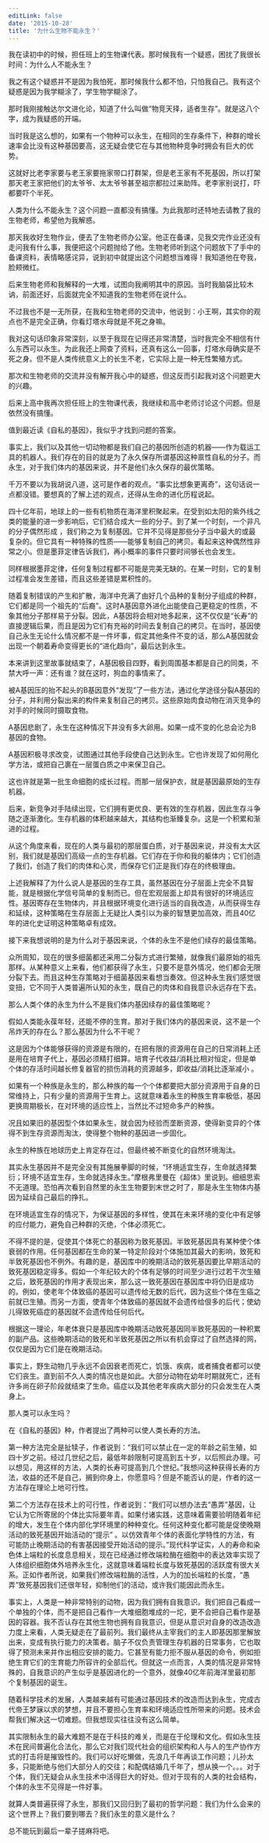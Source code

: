 ```yaml
---
editLink: false
date: '2015-10-28'
title: '为什么生物不能永生？'
---
```


<ActicleMeta/>


我在读初中的时候，担任班上的生物课代表。那时候我有一个疑惑，困扰了我很长时间：为什么人不能永生？

我之有这个疑惑并不是因为我怕死，那时候我什么都不怕，只怕我自己。我有这个疑惑是因为我学糊涂了，学生物学糊涂了。

那时我刚接触达尔文进化论，知道了什么叫做“物竞天择，适者生存”。就是这八个字，成为我疑惑的开端。

当时我是这么想的，如果有一个物种可以永生，在相同的生存条件下，种群的增长速率会比没有这种基因要高，这无疑会使它在与其他物种竞争时拥会有巨大的优势。

这就好比老李家要与老王家要拖家带口打群架，但是老王家有不死基因，所以打架那天老王家把他们的太爷爷、太太爷爷甚至祖宗都拉过来助阵。老李家别说打，吓都要吓个半死。

人类为什么不能永生？这个问题一直都没有搞懂。为此我那时还特地去请教了我的生物老师，希望他为我解惑。

那天我收好生物作业，便去了生物老师办公室。他正在备课，见我交完作业还没有走问我有什么事，我便把这个问题抛给了他。生物老师听到这个问题放下了手中的备课资料，表情略感诧异，说到初中就提出这个问题想当难得！我知道他在夸我，脸颊微红。

后来生物老师和我解释的一大堆，试图向我阐明其中的原因。当时我脑袋比较木讷，前面还好，后面就完全不知道我的生物老师在说什么。

不过我也不是一无所获，在我和生物老师的交流中，他说到：小王啊，其实你的观点也不是完全正确，你看灯塔水母就是不死之身嘛。

我对这句话印象非常深刻，以至于我现在记得还非常清楚，当时我完全不相信有什么东西可以永生。为此我还上网查了资料，还真有这么一回事，灯塔水母确实是不死之身。但不是人类传统意义上的长生不老，它实际上是一种无性繁殖方式。

那次和生物老师的交流并没有解开我心中的疑惑，但这反而引起我对这个问题更大的兴趣。

后来上高中我再次担任班上的生物课代表，我继续和高中老师讨论这个问题。但是依然没有搞懂。

值到最近读《自私的基因》，我似乎才找到问题的答案。

事实上，我们以及其他一切动物都是我们自己的基因所创造的机器——作为载运工具的机器人。我们存在的目的就是为了永久保存所谓基因这种禀性自私的分子。而永生，对于我们体内的基因来说，并不是他们永久保存的最优策略。

千万不要以为我胡说八道，这可是作者的观点。“事实比想象更离奇”，这句话说一点都没错。要想真的了解上述的观点，还得从生命的进化历程说起。

四十亿年前，地球上的一些有机物质在海洋里积聚起来。在受到如太阳的紫外线之类的能量的进一步影响后，它们结合成大一些的分子。到了某一个时刻，一个非凡的分子偶然形成 ，我们称之为复制基因。它并不见得是那些分子当中最大的或最复杂的。但它具有一种特殊的性质——能够复制自己的拷贝。看起来这种偶然性非常之小。但是墨菲定律告诉我们，再小概率的事件只要时间够长也会发生。

同样根据墨菲定律，任何复制过程都不可能是完美无缺的。在某一时刻，它的复制过程准会发生差错，而且这些差错是累积性的。

随着复制错误的产生和扩散，海洋中充满了由好几个品种的复制分子组成的种群，它们都是同一个祖先的“后裔”。这时A基因意外进化出能使自己更稳定的性质，不象其他分子那样易于分裂。因此，A基因将会相对地多起来，这不仅仅是“长寿”的直接逻辑后果，而且是因为它们有充裕的时间去复制自己的拷贝。在当时，基因使自己永生无论什么情况都不是一件坏事，假定其他条件不变的话，那么A基因就会出现一个朝着寿命变得更长的“进化趋向”，最后达到永生。

本来讲到这里故事就结束了，A基因极目四野，看到周围基本都是自己的同类，不禁大呼一声：还有谁？就在这时，狗血的事情来了。

被A基因压的抬不起头的B基因意外“发现”了一些方法，通过化学途径分裂A基因的分子，并利用分裂出来的构件来复制自己的拷贝。这些原始肉食动物在消灭竞争的对手的时候同时摄取食物。

A基因悲剧了，永生在这种情况下并没有多大卵用。如果一成不变的化总会沦为B基因的食物。

A基因积极寻求改变，试图通过其他手段使自己达到永生。它也许发现了如何用化学方法，或把自己裹在一层蛋白质之中来保卫自己。

这也许就是第一批生命细胞的成长过程。而那一层保护衣，就是基因最原始的生存机器。

后来，新竞争对手陆续出现，它们拥有更优良、更有效的生存机器，因此生存斗争随之逐渐激化。生存机器的体积越来越大，其结构也渐臻复杂。这是一个积累和渐进的过程。

从这个角度来看，现在的人类与最初的那层蛋白质，对于基因来说，并没有太大区别，我们就是基因们高级一点的生存机器。它们存在于你和我的躯体内；它们创造了我们，创造了我们的肉体和心灵，而保存它们正是我们存在的终极理由。

上述我解释了为什么说人是基因的生存工具，虽然基因在分子层面上完全不具智能，就是根据化学信号简单的复制而已。但在宏观层面上却具有很好的环境适应性。基因寄存在生物体内，并且根据环境变化进行适当的自我改造，从而获得生存和延续，这种策略在生存层面上无疑比人类引以为豪的智慧更加高效，而且40亿年的进化史证明这种策略卓有成效。

接下来我想说明的是为什么对于基因来说，个体的永生不是他们续存的最佳策略。

众所周知，现在的很多细菌都还采用二分裂方式进行繁殖，就像我们最原始的祖先那样。从某种意义上来看，他们都获得了永生，只要不是意外情况，他们都会无限分裂下去。而且这种生存策略对于细菌基因来看想当奏效。但这种永生我们感觉很变扭，它不同于人类普遍所认知的永生，既自己的肉体和自我意识永远存在下去。

那么人类个体的永生为什么不是我们体内基因续存的最佳策略呢？

假如人类能永葆年轻，还能不停的生育。那对于我们体内的基因来说，这不是一个吊炸天的存在么？那么基因为什么不干呢？

这是因为个体能够获得的资源是有限的，在把有限的资源用在自己的日常消耗上还是用在培育子代上，基因必须精打细算。培育子代收益/消耗比相对恒定，但是单个体的存活时间越长修复器官的损伤消耗的资源越多，即收益/消耗比逐渐减小 。

如果有一个种族是永生的，那么种族的每一个个体都要把大部分资源用于自身的日常维持上，只有少量的资源用于生育上。这就意味着永生的种族生育率极低，基因更换周期极长，在对环境的适应性上，当然比不过短命多产的种族。

况且如果旧的基因型个体如果永生，就会因为经验而垄断资源，使得新变异的个体得不到生存资源而淘汰，使得整个物种的基因进一步固化。

永生的种族在地球历史上肯定存在过，但最终被不断变化的自然环境淘汰。

其实永生基因并不是完全没有其施展拳脚的时候，“环境适宜生存，生命就选择繁衍；环境不适宜生存，生命就选择永生。”摩根弗里曼在《超体》里说到。细细思索不无道理。恐怕再次看到自然里的永生生物要到末世之时了，那是永生生物体内基因为延续自己最后的挣扎。

在环境适宜生存的情况下，为保证基因的多样性，使其在未来环境的变化中有足够的应付能力，避免自己种群的灭绝，个体必须死亡。

不得不提的是，促使其个体死亡的基因称为致死基因。半致死基因具有某种使个体衰弱的作用。任何基因都在生命的某一特定阶段对个体施加其最大的影响，致死和半致死基因也不例外。有趣的是，基因库中的晚期活动的致死基因要比早期活动的致死基因稳定得多。假如一个年纪较大的个体有足够的时间至少进行过若干次生殖之后，致死基因的作用才表现出来，那么这一致死基因在基因库中将仍旧是成功的。例如，使老年个体致癌的基因可以遗传给无数的后代，因为这些个体在生癌之前就已生殖。而另一方面，使青年个体致癌的基因就不会遗传给佷多的后代；使幼儿得致死癌症的基因就不会遗传给任何后代。

根据这一理论，年老体衰只是基因库中晚期活动致死基因同半致死基因的一种积累的副产品。这些晚期活动的致死和半致死基因之所以有机会穿过了自然选择的网，仅仅是因为它们是在晚期活动。

事实上，野生动物几乎永远不会因衰老而死亡，饥饿、疾病，或者捕食者都可以使它们丧生。直到前不久人类的情况也是如此。大部分动物在幼年时期就死亡，还有许多尚在卵子阶段就结束了生命。癌症以及其他老年疾病大部分的只会发生在人类身上。

那人类可以永生吗？

在《自私的基因》种，作者提出了两种可以使人类长寿的方法。

第一种方法完全是扯犊子，作者说到：“我们可以禁止在一定的年龄之前生殖，如四十岁之前。经过几世纪之后，最低年龄限制可提高到五十岁，以后照此办理。可以想见，用这样的方法，人类的长寿可提高到几个世纪。”我想问这种获得长寿的方法，收益的还不是自己，搁到你身上，你愿意吗？但是不能否认的是，作者的这一方法存在理论上地可行性。

第二个方法存在技术上的可行性，作者说到：“我们可以想办法去“愚弄”基因，让它认为它所寄居的个体比实际要年青。如果付诸实践，这意味着需要验明随着年纪的增大，发生在个体内部化学环境里的种种变化。任何这种变化都可能是促使晚期活动的致死基因开始活动的“提示” 。以仿效青年个体的表面化学特性的方法，有可能防止晚期活动的有害基因接受开始活动的提示。”现代科学证实，人的寿命和染色体上端粒的长度息息相关，现在已经通过修改端粒酶在细胞中的表达效率实现了人体组织细胞体外培养永生化，这就意味着端粒长度与致死基因的活跃度有很大关系。正如作者所说，如果我们修改端粒酶的活性，人为的加长端粒的长度，“愚弄”致死基因我们还很年轻，抑制他们的活动，或许我们能因此而永生。

事实上，人类是一种非常特别的动物，因为我们拥有自我意识。我们把自己看成一个单独的个体，而不是把自己看作一大堆细胞堆成的一坨，更不会把自己看作是基因的容器。我不否认存在其他生物也拥有自我意识，但是从意识对自身的改造改造力度上来看，人类无疑走在了最前列。我们最终从主宰我们的主人即基因那里解放出来，变成有执行能力的决策者。脑子不仅负责管理生存机器的日常事务，它也取得了预测未来并作出相应安排的能力。它甚至有能力拒不服从基因的命令，例如拒绝生育它们的生育能力所容许的全部后代。但就这一点而言，人类的情况是非常特殊的，自我意识的产生似乎是基因进化的一个意外，就像40亿年前海洋里最初那个复制基因的诞生。

随着科学技术的发展，人类越来越有可能通过基因技术的改造而达到永生，完成古代帝王梦寐以求的梦想，并且不要担心生育率和环境适应性所带来的问题。技术会帮我们解决这一切难题。但我想现实往往没有这么简单。

其实限制永生的最大难题不是在于科技的难关，而是在于伦理和文化。假如永生技术在民间普遍化合法化，那么它对我们现代社会的组织架构和人与人的生产协作方式的打击将是摧毁性的。我们可以好吃懒做，先浪几千年再谈工作问题；儿孙太多，只能断绝与他们大部分人的交往；和配偶结婚几千年了，想从换一个。。。对于个体，我们无疑会从永生技术中活得巨大的好处。但对于现有的人类的社会结构，个体的永生不见得是一件好事。

就算人类普遍获得了永生，那我们又回归到了最初的哲学问题：我们为什么会来的这个世界上？我们要到哪去？我们永生的意义是什么？

总不能玩到最后一辈子搓麻将吧。